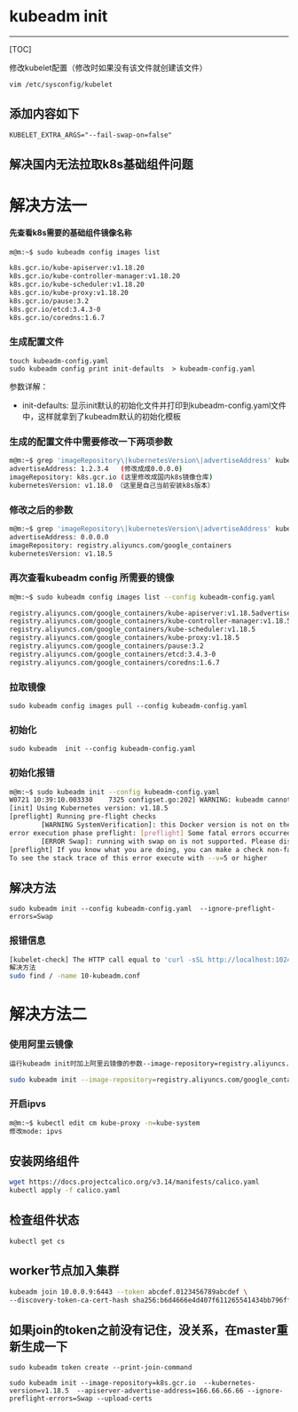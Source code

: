 # kubeadm init 

---

[TOC]

修改kubelet配置（修改时如果没有该文件就创建该文件）

`vim /etc/sysconfig/kubelet `

## 添加内容如下

`KUBELET_EXTRA_ARGS="--fail-swap-on=false"`

## 解决国内无法拉取k8s基础组件问题

# 解决方法一

#### 先查看k8s需要的基础组件镜像名称

```bash
m@m:~$ sudo kubeadm config images list

k8s.gcr.io/kube-apiserver:v1.18.20
k8s.gcr.io/kube-controller-manager:v1.18.20
k8s.gcr.io/kube-scheduler:v1.18.20
k8s.gcr.io/kube-proxy:v1.18.20
k8s.gcr.io/pause:3.2
k8s.gcr.io/etcd:3.4.3-0
k8s.gcr.io/coredns:1.6.7
```

### 生成配置文件

```bas
touch kubeadm-config.yaml
sudo kubeadm config print init-defaults  > kubeadm-config.yaml
```

参数详解：
- init-defaults: 显示init默认的初始化文件并打印到kubeadm-config.yaml文件中，这样就拿到了kubeadm默认的初始化模板


### 生成的配置文件中需要修改一下两项参数

```bash
m@m:~$ grep 'imageRepository\|kubernetesVersion\|advertiseAddress' kubeadm-config.yaml
advertiseAddress: 1.2.3.4   (修改成成0.0.0.0)
imageRepository: k8s.gcr.io (这里修改成国内k8s镜像仓库)
kubernetesVersion: v1.18.0 （这里是自己当前安装k8s版本）
```


### 修改之后的参数

```bash
m@m:~$ grep 'imageRepository\|kubernetesVersion\|advertiseAddress' kubeadm-config.yaml
advertiseAddress: 0.0.0.0
imageRepository: registry.aliyuncs.com/google_containers
kubernetesVersion: v1.18.5
```

### 再次查看kubeadm config 所需要的镜像

```bash
m@m:~$ sudo kubeadm config images list --config kubeadm-config.yaml

registry.aliyuncs.com/google_containers/kube-apiserver:v1.18.5advertiseAddress
registry.aliyuncs.com/google_containers/kube-controller-manager:v1.18.5
registry.aliyuncs.com/google_containers/kube-scheduler:v1.18.5
registry.aliyuncs.com/google_containers/kube-proxy:v1.18.5
registry.aliyuncs.com/google_containers/pause:3.2
registry.aliyuncs.com/google_containers/etcd:3.4.3-0
registry.aliyuncs.com/google_containers/coredns:1.6.7
```

### 拉取镜像

`sudo kubeadm config images pull --config kubeadm-config.yaml`

### 初始化

`sudo kubeadm  init --config kubeadm-config.yaml`

### 初始化报错

```bash
m@m:~$ sudo kubeadm init --config kubeadm-config.yaml
W0721 10:39:10.003330    7325 configset.go:202] WARNING: kubeadm cannot validate component configs for API groups [kubelet.config.k8s.io kubeproxy.config.k8s.io]
[init] Using Kubernetes version: v1.18.5
[preflight] Running pre-flight checks
        [WARNING SystemVerification]: this Docker version is not on the list of validated versions: 20.10.7. Latest validated version: 19.03
error execution phase preflight: [preflight] Some fatal errors occurred:
        [ERROR Swap]: running with swap on is not supported. Please disable swap
[preflight] If you know what you are doing, you can make a check non-fatal with `--ignore-preflight-errors=...`（检查到swap交换分区未未关闭 提示添加--ignore-preflight-errors=Swap 方可解决）
To see the stack trace of this error execute with --v=5 or higher
```



## 解决方法

`sudo kubeadm init --config kubeadm-config.yaml  --ignore-preflight-errors=Swap`

### 报错信息

```bash
[kubelet-check] The HTTP call equal to 'curl -sSL http://localhost:10248/healthz' failed with error: Get http://localhost:10248/healthz: dial tcp [::1]:10248: connect: connection refused.
解决方法
sudo find / -name 10-kubeadm.conf
```




# 解决方法二

### 使用阿里云镜像

```bash
运行kubeadm init时加上阿里云镜像的参数--image-repository=registry.aliyuncs.com/google_containers，如下：（版本改为自己需要的）

sudo kubeadm init --image-repository=registry.aliyuncs.com/google_containers  --kubernetes-version=v1.18.5 --pod-network-cidr=10.244.0.0/16 --service-cidr=10.96.0.0/16 --apiserver-advertise-address=166.66.66.66


```


### 开启ipvs

```bash
m@m:~$ kubectl edit cm kube-proxy -n=kube-system
修改mode: ipvs
```

## 安装网络组件

```bash
wget https://docs.projectcalico.org/v3.14/manifests/calico.yaml
kubectl apply -f calico.yaml
```

## 检查组件状态

`kubectl get cs`

## worker节点加入集群

```bash
kubeadm join 10.0.0.9:6443 --token abcdef.0123456789abcdef \
--discovery-token-ca-cert-hash sha256:b6d4666e4d407f611265541434bb796ff57c27cd706920ad58ba847b8a7fd109
```

## 如果join的token之前没有记住，没关系，在master重新生成一下

`sudo kubeadm token create --print-join-command`

`sudo kubeadm init --image-repository=k8s.gcr.io  --kubernetes-version=v1.18.5  --apiserver-advertise-address=166.66.66.66 --ignore-preflight-errors=Swap --upload-certs`
